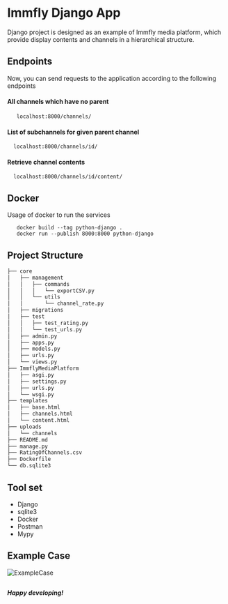 
# Immfly Django App

Django project is designed as an example of Immfly media platform, which provide display contents and channels in a hierarchical structure.









## Endpoints
Now, you can send requests to the application according to the following endpoints

#### All channels which have no parent

```http
   localhost:8000/channels/
```

#### List of subchannels for given parent channel

```http
  localhost:8000/channels/id/
```

#### Retrieve channel contents

```http
  localhost:8000/channels/id/content/
```

## Docker 
Usage of docker to run the services

```http
   docker build --tag python-django .
   docker run --publish 8000:8000 python-django
```



## Project Structure

```bash
├── core
│   ├── management
│   │   ├── commands
│   │   │   └── exportCSV.py
│   │   └── utils
│   │       └── channel_rate.py
│   ├── migrations
│   ├── test
│   │   ├── test_rating.py
│   │   └── test_urls.py
│   ├── admin.py
│   ├── apps.py
│   ├── models.py
│   ├── urls.py
│   └── views.py
├── ImmflyMediaPlatform
│   ├── asgi.py
│   ├── settings.py
│   ├── urls.py
│   └── wsgi.py
├── templates
│   ├── base.html
│   ├── channels.html
│   └── content.html
├── uploads
│   └── channels
├── README.md
├── manage.py
├── RatingOfChannels.csv
├── Dockerfile
└── db.sqlite3

```
## Tool set

- Django
- sqlite3
- Docker
- Postman
- Mypy

## Example Case

![ExampleCase](https://user-images.githubusercontent.com/32304725/223745516-c986ad64-9cb6-4ffd-9521-0618a418fa61.JPG)


##
__*Happy developing!*__

  
